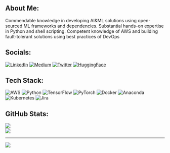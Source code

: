 ## About Me:
Commendable knowledge in developing AI&ML solutions using open-sourced ML frameworks and dependencies. Substantial hands-on expertise in Python and shell scripting. Competent knowledge of AWS and building fault-tolerant solutions using best practices of DevOps

## Socials:
[![LinkedIn](https://img.shields.io/badge/LinkedIn-%230077B5.svg?logo=linkedin&logoColor=white)](https://linkedin.com/in/vishnunkumar) 
[![Medium](https://img.shields.io/badge/Medium-12100E?logo=medium&logoColor=white)](https://medium.com/@nkumarvishnu5) 
[![Twitter](https://img.shields.io/badge/Twitter-%231DA1F2.svg?logo=Twitter&logoColor=white)](https://twitter.com/vishnunkumar_) 
[![HuggingFace](https://img.shields.io/badge/HuggingFace-FDFA1B)](https://huggingface.co/vishnun)

## Tech Stack:
![AWS](https://img.shields.io/badge/AWS-%23FF9900.svg?style=for-the-badge&logo=amazon-aws&logoColor=white) ![Python](https://img.shields.io/badge/python-3670A0?style=for-the-badge&logo=python&logoColor=ffdd54) ![TensorFlow](https://img.shields.io/badge/TensorFlow-%23FF6F00.svg?style=for-the-badge&logo=TensorFlow&logoColor=white) ![PyTorch](https://img.shields.io/badge/PyTorch-%23EE4C2C.svg?style=for-the-badge&logo=PyTorch&logoColor=white) ![Docker](https://img.shields.io/badge/docker-%230db7ed.svg?style=for-the-badge&logo=docker&logoColor=white) ![Anaconda](https://img.shields.io/badge/Anaconda-%2344A833.svg?style=for-the-badge&logo=anaconda&logoColor=white) ![Kubernetes](https://img.shields.io/badge/kubernetes-%23326ce5.svg?style=for-the-badge&logo=kubernetes&logoColor=white) ![Jira](https://img.shields.io/badge/jira-%230A0FFF.svg?style=for-the-badge&logo=jira&logoColor=white)

## GitHub Stats:
![](https://github-readme-stats.vercel.app/api?username=Vishnunkumar&theme=dark&hide_border=false&include_all_commits=false&count_private=false)<br/>
![](https://github-readme-streak-stats.herokuapp.com/?user=Vishnunkumar&theme=dark&hide_border=false)<br/>

---
[![](https://visitcount.itsvg.in/api?id=Vishnunkumar&icon=0&color=0)](https://visitcount.itsvg.in)

<!-- Proudly created with GPRM ( https://gprm.itsvg.in ) -->

